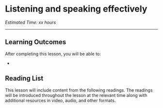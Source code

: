 # Listening and speaking effectively

*Estimated Time: xx hours*

---

## Learning Outcomes

After completing this lesson, you will be able to:

- 

## Reading List

This lesson will include content from the following readings. The readings will be introduced throughout the lesson at the relevant time along with additional resources in video, audio, and other formats.
